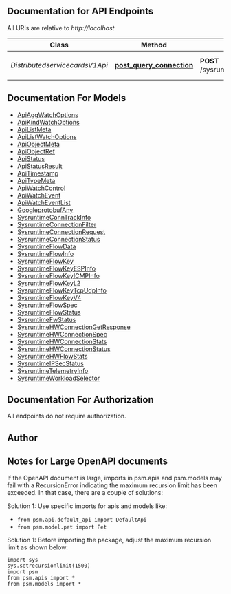 
## Documentation for API Endpoints

All URIs are relative to *http://localhost*

Class | Method | HTTP request | Description
------------ | ------------- | ------------- | -------------
*DistributedservicecardsV1Api* | [**post_query_connection**](../../../../pensando_ent/apiDocPath}}DistributedservicecardsV1Api.md#post_query_connection) | **POST** /sysruntime/distributedservicecards/v1/{DSCName}/connections | Active Connection Query


## Documentation For Models

 - [ApiAggWatchOptions](docs/ApiAggWatchOptions.md)
 - [ApiKindWatchOptions](docs/ApiKindWatchOptions.md)
 - [ApiListMeta](docs/ApiListMeta.md)
 - [ApiListWatchOptions](docs/ApiListWatchOptions.md)
 - [ApiObjectMeta](docs/ApiObjectMeta.md)
 - [ApiObjectRef](docs/ApiObjectRef.md)
 - [ApiStatus](docs/ApiStatus.md)
 - [ApiStatusResult](docs/ApiStatusResult.md)
 - [ApiTimestamp](docs/ApiTimestamp.md)
 - [ApiTypeMeta](docs/ApiTypeMeta.md)
 - [ApiWatchControl](docs/ApiWatchControl.md)
 - [ApiWatchEvent](docs/ApiWatchEvent.md)
 - [ApiWatchEventList](docs/ApiWatchEventList.md)
 - [GoogleprotobufAny](docs/GoogleprotobufAny.md)
 - [SysruntimeConnTrackInfo](docs/SysruntimeConnTrackInfo.md)
 - [SysruntimeConnectionFilter](docs/SysruntimeConnectionFilter.md)
 - [SysruntimeConnectionRequest](docs/SysruntimeConnectionRequest.md)
 - [SysruntimeConnectionStatus](docs/SysruntimeConnectionStatus.md)
 - [SysruntimeFlowData](docs/SysruntimeFlowData.md)
 - [SysruntimeFlowInfo](docs/SysruntimeFlowInfo.md)
 - [SysruntimeFlowKey](docs/SysruntimeFlowKey.md)
 - [SysruntimeFlowKeyESPInfo](docs/SysruntimeFlowKeyESPInfo.md)
 - [SysruntimeFlowKeyICMPInfo](docs/SysruntimeFlowKeyICMPInfo.md)
 - [SysruntimeFlowKeyL2](docs/SysruntimeFlowKeyL2.md)
 - [SysruntimeFlowKeyTcpUdpInfo](docs/SysruntimeFlowKeyTcpUdpInfo.md)
 - [SysruntimeFlowKeyV4](docs/SysruntimeFlowKeyV4.md)
 - [SysruntimeFlowSpec](docs/SysruntimeFlowSpec.md)
 - [SysruntimeFlowStatus](docs/SysruntimeFlowStatus.md)
 - [SysruntimeFwStatus](docs/SysruntimeFwStatus.md)
 - [SysruntimeHWConnectionGetResponse](docs/SysruntimeHWConnectionGetResponse.md)
 - [SysruntimeHWConnectionSpec](docs/SysruntimeHWConnectionSpec.md)
 - [SysruntimeHWConnectionStats](docs/SysruntimeHWConnectionStats.md)
 - [SysruntimeHWConnectionStatus](docs/SysruntimeHWConnectionStatus.md)
 - [SysruntimeHWFlowStats](docs/SysruntimeHWFlowStats.md)
 - [SysruntimeIPSecStatus](docs/SysruntimeIPSecStatus.md)
 - [SysruntimeTelemetryInfo](docs/SysruntimeTelemetryInfo.md)
 - [SysruntimeWorkloadSelector](docs/SysruntimeWorkloadSelector.md)


## Documentation For Authorization

 All endpoints do not require authorization.

## Author




## Notes for Large OpenAPI documents
If the OpenAPI document is large, imports in psm.apis and psm.models may fail with a
RecursionError indicating the maximum recursion limit has been exceeded. In that case, there are a couple of solutions:

Solution 1:
Use specific imports for apis and models like:
- `from psm.api.default_api import DefaultApi`
- `from psm.model.pet import Pet`

Solution 1:
Before importing the package, adjust the maximum recursion limit as shown below:
```
import sys
sys.setrecursionlimit(1500)
import psm
from psm.apis import *
from psm.models import *
```
